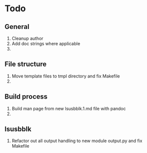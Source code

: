 # Todo 

## General
1. Cleanup author
2. Add doc strings where applicable
3. 

## File structure
1. Move template files to tmpl directory and fix Makefile
2. 

## Build process
1. Build man page from new lsusbblk.1.md file with pandoc
2. 

## lsusbblk
1. Refactor out all output handling to new module output.py and fix Makefile



